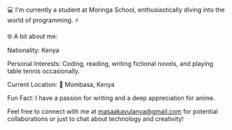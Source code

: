 💻 I'm currently a student at Moringa School, enthusiastically diving into the world of programming. ⚡️

🌐 A bit about me:

Nationality: Kenya

Personal Interests: Coding, reading, writing fictional novels, and playing table tennis occasionally.

Current Location: 📍 Mombasa, Kenya

Fun Fact: I have a passion for writing and a deep appreciation for anime.

Feel free to connect with me at masaakavulanya@gmail.com for potential collaborations or just to chat about technology and creativity!

<!---
masaaapotat/masaaapotat is a ✨ special ✨ repository because its `README.md` (this file) appears on your GitHub profile.
You can click the Preview link to take a look at your changes.
--->
